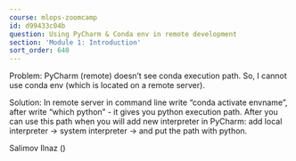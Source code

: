 ```yaml
---
course: mlops-zoomcamp
id: d99433c04b
question: Using PyCharm & Conda env in remote development
section: 'Module 1: Introduction'
sort_order: 640
---
```


Problem: PyCharm (remote) doesn’t see conda execution path. So, I cannot use conda env (which is located on a remote server).

Solution: In remote server in command line write “conda activate envname”, after write “which python” - it gives you python execution path. After you can use this path when you will add new interpreter in PyCharm: add local interpreter -> system interpreter -> and put the path with python.

Salimov Ilnaz ()

